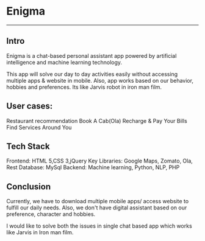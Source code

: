 # Enigma
---

## Intro
Enigma is a chat-based personal assistant app powered by artificial intelligence and machine learning technology.

This app will solve our day to day activities easily without accessing multiple apps & website in mobile. Also, app works based on our behavior, hobbies and preferences. Its like Jarvis robot in iron man film.

## User cases:
Restaurant recommendation
Book A Cab(Ola)
Recharge & Pay Your Bills
Find Services Around You

## Tech Stack

Frontend: HTML 5,CSS 3,jQuery
Key Libraries: Google Maps, Zomato, Ola, Rest
Database: MySql
Backend: Machine learning, Python, NLP, PHP

## Conclusion
Currently, we have to download multiple mobile apps/ access website to fulfill our daily needs. Also, we don't have digital assistant based on our preference, character and hobbies.

I would like to solve both the issues in single chat based app which works like Jarvis in Iron man film.
